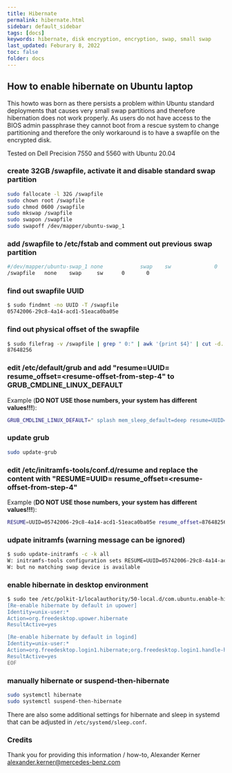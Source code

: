 ```yaml
---
title: Hibernate
permalink: hibernate.html
sidebar: default_sidebar
tags: [docs]
keywords: hibernate, disk encryption, encryption, swap, small swap
last_updated: Feburary 8, 2022
toc: false
folder: docs
---
```


## How to enable hibernate on Ubuntu laptop

This howto was born as there persists a problem within Ubuntu standard deployments that causes very small
swap partitions and therefore hibernation does not work properly. As users do not have access to the BIOS
admin passphrase they cannot boot from a rescue system to change partitioning and therefore the only
workaround is to have a swapfile on the encrypted disk.

Tested on Dell Precision 7550 and 5560 with Ubuntu 20.04

### create 32GB /swapfile, activate it and disable standard swap partition

```bash
sudo fallocate -l 32G /swapfile
sudo chown root /swapfile
sudo chmod 0600 /swapfile
sudo mkswap /swapfile
sudo swapon /swapfile
sudo swapoff /dev/mapper/ubuntu-swap_1
```

### add /swapfile to /etc/fstab and comment out previous swap partition

```bash
#/dev/mapper/ubuntu-swap_1 none            swap    sw              0       0
/swapfile   none    swap     sw      0       0
```

### find out swapfile UUID

```bash
$ sudo findmnt -no UUID -T /swapfile
05742006-29c8-4a14-acd1-51eaca0ba05e
```

### find out physical offset of the swapfile

```bash
$ sudo filefrag -v /swapfile | grep " 0:" | awk '{print $4}' | cut -d. -f1
87648256
```

### edit /etc/default/grub and add "resume=UUID=<UUID-from-step-3> resume_offset=<resume-offset-from-step-4" to GRUB_CMDLINE_LINUX_DEFAULT

Example (**DO NOT USE those numbers, your system has different values!!!**):

```bash
GRUB_CMDLINE_LINUX_DEFAULT=" splash mem_sleep_default=deep resume=UUID=05742006-29c8-4a14-acd1-51eaca0ba05e resume_offset=87648256"
```

### update grub

```bash
sudo update-grub
```

### edit /etc/initramfs-tools/conf.d/resume and replace the content with "RESUME=UUID=<UUID-from-step-3> resume_offset=<resume-offset-from-step-4"

Example (**DO NOT USE those numbers, your system has different values!!!**):

```bash
RESUME=UUID=05742006-29c8-4a14-acd1-51eaca0ba05e resume_offset=87648256
```

### udpate initramfs (warning message can be ignored)

```bash
$ sudo update-initramfs -c -k all
W: initramfs-tools configuration sets RESUME=UUID=05742006-29c8-4a14-acd1-51eaca0ba05e
W: but no matching swap device is available
```

### enable hibernate in desktop environment

```bash
$ sudo tee /etc/polkit-1/localauthority/50-local.d/com.ubuntu.enable-hibernate.pkla >/dev/null << EOF
[Re-enable hibernate by default in upower]
Identity=unix-user:*
Action=org.freedesktop.upower.hibernate
ResultActive=yes

[Re-enable hibernate by default in logind]
Identity=unix-user:*
Action=org.freedesktop.login1.hibernate;org.freedesktop.login1.handle-hibernate-key;org.freedesktop.login1;org.freedesktop.login1.hibernate-multiple-sessions;org.freedesktop.login1.hibernate-ignore-inhibit
ResultActive=yes
EOF
```

### manually hibernate or suspend-then-hibernate

```bash
sudo systemctl hibernate
sudo systemctl suspend-then-hibernate
```

There are also some additional settings for hibernate and sleep in systemd that can be adjusted in `/etc/systemd/sleep.conf`.

### Credits

Thank you for providing this information / how-to, Alexander Kerner <alexander.kerner@mercedes-benz.com>
